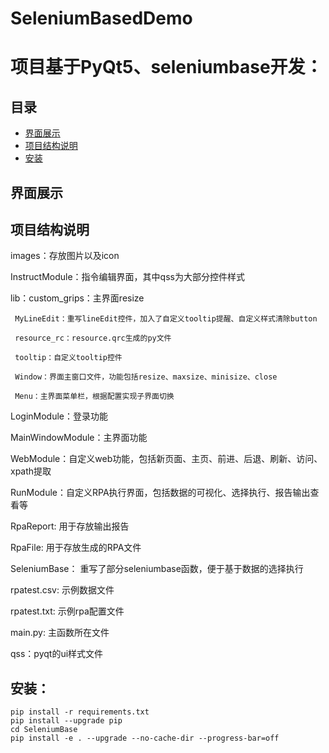 # SeleniumBasedDemo
# 项目基于PyQt5、seleniumbase开发：

## 目录
- [界面展示](#界面展示)
- [项目结构说明](#项目结构说明)
- [安装](#安装)

## 界面展示


## 项目结构说明
images：存放图片以及icon

InstructModule：指令编辑界面，其中qss为大部分控件样式

lib：custom_grips：主界面resize

     MyLineEdit：重写lineEdit控件，加入了自定义tooltip提醒、自定义样式清除button
     
     resource_rc：resource.qrc生成的py文件
     
     tooltip：自定义tooltip控件
     
     Window：界面主窗口文件，功能包括resize、maxsize、minisize、close
     
     Menu：主界面菜单栏，根据配置实现子界面切换
     
LoginModule：登录功能

MainWindowModule：主界面功能

WebModule：自定义web功能，包括新页面、主页、前进、后退、刷新、访问、xpath提取

RunModule：自定义RPA执行界面，包括数据的可视化、选择执行、报告输出查看等

RpaReport: 用于存放输出报告

RpaFile: 用于存放生成的RPA文件

SeleniumBase： 重写了部分seleniumbase函数，便于基于数据的选择执行

rpatest.csv: 示例数据文件

rpatest.txt: 示例rpa配置文件

main.py: 主函数所在文件


qss：pyqt的ui样式文件


## 安装：
```
pip install -r requirements.txt  
pip install --upgrade pip  
cd SeleniumBase  
pip install -e . --upgrade --no-cache-dir --progress-bar=off  
```
